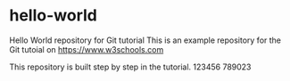 # hello-world
Hello World repository for Git tutorial
This is an example repository for the Git tutoial on https://www.w3schools.com

This repository is built step by step in the tutorial.
123456
789023
